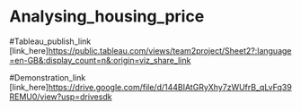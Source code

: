 # Analysing_housing_price
#Tableau_publish_link
[link_here]https://public.tableau.com/views/team2project/Sheet2?:language=en-GB&:display_count=n&:origin=viz_share_link

#Demonstration_link
[link_here]https://drive.google.com/file/d/144BIAtGRyXhy7zWUfrB_qLvFq39REMU0/view?usp=drivesdk
